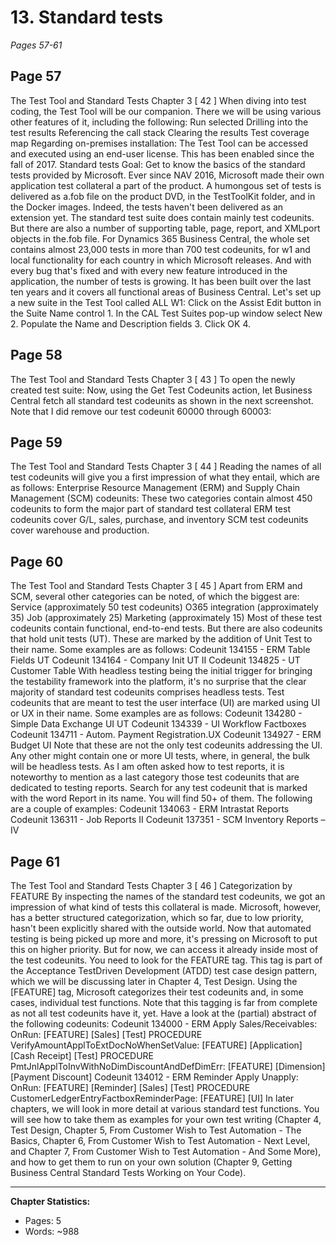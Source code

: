 # 13. Standard tests
*Pages 57-61*
## Page 57
The Test Tool and Standard Tests Chapter 3 [ 42 ] When diving into test coding, the Test Tool will be our companion. There we will be using various other features of it, including the following: Run selected Drilling into the test results Referencing the call stack Clearing the results Test coverage map Regarding on-premises installation: The Test Tool can be accessed and executed using an end-user license.
This has been enabled since the fall of 2017. Standard tests Goal: Get to know the basics of the standard tests provided by Microsoft. Ever since NAV 2016, Microsoft made their own application test collateral a part of the product.
A humongous set of tests is delivered as a.fob file on the product DVD, in the TestToolKit folder, and in the Docker images. Indeed, the tests haven't been delivered as an extension yet. The standard test suite does contain mainly test codeunits.
But there are also a number of supporting table, page, report, and XMLport objects in the.fob file. For Dynamics 365 Business Central, the whole set contains almost 23,000 tests in more than 700 test codeunits, for w1 and local functionality for each country in which Microsoft releases.
And with every bug that's fixed and with every new feature introduced in the application, the number of tests is growing. It has been built over the last ten years and it covers all functional areas of Business Central.
Let's set up a new suite in the Test Tool called ALL W1: Click on the Assist Edit button in the Suite Name control 1. In the CAL Test Suites pop-up window select New 2. Populate the Name and Description fields 3.
Click OK 4. 

## Page 58
The Test Tool and Standard Tests Chapter 3 [ 43 ] To open the newly created test suite: Now, using the Get Test Codeunits action, let Business Central fetch all standard test codeunits as shown in the next screenshot.
Note that I did remove our test codeunit 60000 through 60003:

## Page 59
The Test Tool and Standard Tests Chapter 3 [ 44 ] Reading the names of all test codeunits will give you a first impression of what they entail, which are as follows: Enterprise Resource Management (ERM) and Supply Chain Management (SCM) codeunits: These two categories contain almost 450 codeunits to form the major part of standard test collateral ERM test codeunits cover G/L, sales, purchase, and inventory SCM test codeunits cover warehouse and production.

## Page 60
The Test Tool and Standard Tests Chapter 3 [ 45 ] Apart from ERM and SCM, several other categories can be noted, of which the biggest are: Service (approximately 50 test codeunits) O365 integration (approximately 35) Job (approximately 25) Marketing (approximately 15) Most of these test codeunits contain functional, end-to-end tests.
But there are also codeunits that hold unit tests (UT). These are marked by the addition of Unit Test to their name. Some examples are as follows: Codeunit 134155 - ERM Table Fields UT Codeunit 134164 - Company Init UT II Codeunit 134825 - UT Customer Table With headless testing being the initial trigger for bringing the testability framework into the platform, it's no surprise that the clear majority of standard test codeunits comprises headless tests.
Test codeunits that are meant to test the user interface (UI) are marked using UI or UX in their name. Some examples are as follows: Codeunit 134280 - Simple Data Exchange UI UT Codeunit 134339 - UI Workflow Factboxes Codeunit 134711 - Autom.
Payment Registration.UX Codeunit 134927 - ERM Budget UI Note that these are not the only test codeunits addressing the UI. Any other might contain one or more UI tests, where, in general, the bulk will be headless tests.
As I am often asked how to test reports, it is noteworthy to mention as a last category those test codeunits that are dedicated to testing reports. Search for any test codeunit that is marked with the word Report in its name.
You will find 50+ of them. The following are a couple of examples: Codeunit 134063 - ERM Intrastat Reports Codeunit 136311 - Job Reports II Codeunit 137351 - SCM Inventory Reports – IV

## Page 61
The Test Tool and Standard Tests Chapter 3 [ 46 ] Categorization by FEATURE By inspecting the names of the standard test codeunits, we got an impression of what kind of tests this collateral is made. Microsoft, however, has a better structured categorization, which so far, due to low priority, hasn't been explicitly shared with the outside world.
Now that automated testing is being picked up more and more, it's pressing on Microsoft to put this on higher priority. But for now, we can access it already inside most of the test codeunits. You need to look for the FEATURE tag.
This tag is part of the Acceptance TestDriven Development (ATDD) test case design pattern, which we will be discussing later in Chapter 4, Test Design. Using the [FEATURE] tag, Microsoft categorizes their test codeunits and, in some cases, individual test functions.
Note that this tagging is far from complete as not all test codeunits have it, yet. Have a look at the (partial) abstract of the following codeunits: Codeunit 134000 - ERM Apply Sales/Receivables: OnRun: [FEATURE] [Sales] [Test] PROCEDURE VerifyAmountApplToExtDocNoWhenSetValue: [FEATURE] [Application] [Cash Receipt] [Test] PROCEDURE PmtJnlApplToInvWithNoDimDiscountAndDefDimErr: [FEATURE] [Dimension] [Payment Discount] Codeunit 134012 - ERM Reminder Apply Unapply: OnRun: [FEATURE] [Reminder] [Sales] [Test] PROCEDURE CustomerLedgerEntryFactboxReminderPage: [FEATURE] [UI] In later chapters, we will look in more detail at various standard test functions.
You will see how to take them as examples for your own test writing (Chapter 4, Test Design, Chapter 5, From Customer Wish to Test Automation - The Basics, Chapter 6, From Customer Wish to Test Automation - Next Level, and Chapter 7, From Customer Wish to Test Automation - And Some More), and how to get them to run on your own solution (Chapter 9, Getting Business Central Standard Tests Working on Your Code).

---
**Chapter Statistics:**
- Pages: 5
- Words: ~988
